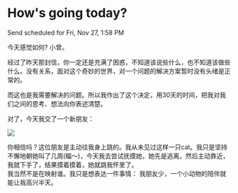 # How's going today?

Send scheduled for Fri, Nov 27, 1:58 PM



今天感觉如何? 小曾。

经过了昨天那封信，你一定还是充满了困惑，不知道该说些什么，也不知道该做些什么。没有关系，面对这个奇妙的世界，对一个问题的解决方案暂时没有头绪是正常的。

而这也是我需要解决的问题。所以我作出了这个决定，用30天的时间，把我对我们之间的思考、想法向你表述清楚。



对了，今天我交了一个新朋友：

![](<../../.gitbook/assets/image (6).png>)



你相信吗？这位朋友是主动往我身上跳的。我从未见过这样一只cat。我只是坚持不懈地朝她叫了几周(瞄～)，今天我去尝试抚摸她，她先是逃离，然后主动靠近，我就下手了，结果摸着摸着，她就跳我怀里了。\
我当然不是在映射谁。我只是想表达一件事情： 我朋友少，一个小动物的陪伴就能让我高兴半天。

